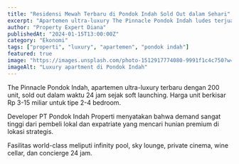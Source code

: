 ```yaml
---
title: "Residensi Mewah Terbaru di Pondok Indah Sold Out dalam Sehari"
excerpt: "Apartemen ultra-luxury The Pinnacle Pondok Indah ludes terjual dalam sehari dengan harga mulai Rp 3 miliar."
author: "Property Expert Diana"
publishedAt: "2024-01-15T13:00:00Z"
category: "Ekonomi"
tags: ["properti", "luxury", "apartemen", "pondok indah"]
featured: true
image: "https://images.unsplash.com/photo-1512917774080-9991f1c4c750?w=1200&h=675&fit=crop"
imageAlt: "Luxury apartment di Pondok Indah"
---
```


The Pinnacle Pondok Indah, apartemen ultra-luxury terbaru dengan 200 unit, sold out dalam waktu 24 jam sejak soft launching. Harga unit berkisar Rp 3-15 miliar untuk tipe 2-4 bedroom.

Developer PT Pondok Indah Properti menyatakan bahwa demand sangat tinggi dari pembeli lokal dan expatriate yang mencari hunian premium di lokasi strategis.

Fasilitas world-class meliputi infinity pool, sky lounge, private cinema, wine cellar, dan concierge 24 jam.

